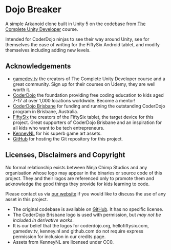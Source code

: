 # Dojo Breaker

A simple Arkanoid clone built in Unity 5 on the codebase from [The Complete Unity Developer](https://www.udemy.com/unitycourse/?couponCode=GitHubDiscount) course.

Intended for CoderDojo ninjas to see their way around Unity, see for themselves the ease of writing for the FiftySix Android tablet, and modify themselves including adding new levels.

## Acknowledgements

* [gamedev.tv](http://community.gamedev.tv) the creators of The Complete Unity Developer course and a great community. Sign up for their courses on Udemy, they are well worth it.
* [CoderDojo](http://coderdojo.com) the foundation providing free coding education to kids aged 7-17 at over 1,000 locations worldwide. Become a mentor!
* [CoderDojo Brisbane](https://coderdojobrisbane.com.au/) for funding and running the outstanding CoderDojo program in Brisbane, Australia.
* [FiftySix](https://hellofiftysix.com/) the creators of the FiftySix tablet, the target device for this project. Great supporters of CoderDojo Brisbane and an inspiration for all kids who want to be tech entrepreneurs.
* [KenneyNL](http://www.kenney.nl/) for his superb game art assets. 
* [GitHub](http://github.com) for hosting the Git repository for this project.

## Licenses, Disclaimers and Copyright

No formal relationship exists between Ninja Chimp Studios and any organisation whose logo may appear in the binaries or source code of this project. They and their logos are referenced only to promote them and acknowledge the good things they provide for kids learning to code.

Please contact us via [our website](http://ninjachimpstudios.com) if you would like to discuss the use of any asset in this project.

* The original codebase is available on [GitHub](https://github.com/CompleteUnityDeveloper/05-Block-Breaker). It has no specific license.
* The CoderDojo Brisbane logo is used with permission, but _may not be included in derivative works_.
* It is our belief that the logos for coderdojo.org, hellofiftysix.com, gamedev.tv, kenney.nl and github.com do not require express permission for inclusion in our credits page. 
* Assets from KenneyNL are licensed under CC0.